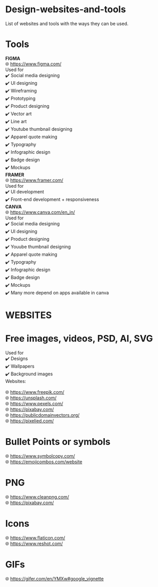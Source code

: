 # Design-websites-and-tools
List of websites and tools with the ways they can be used. 
# Tools
**FIGMA** <br>
🌐 https://www.figma.com/ <br>
Used for <br>
✔️ Social media designing <br>
✔️ UI designing <br>
✔️ Wireframing <br>
✔️ Prototyping <br>
✔️ Product designing <br>
✔️ Vector art <br>
✔️ Line art <br>
✔️ Youtube thumbnail designing <br>
✔️ Apparel quote making <br>
✔️ Typography <br>
✔️ Infographic design <br>
✔️ Badge design <br>
✔️ Mockups <br>
**FRAMER** <br>
🌐 https://www.framer.com/ <br>
Used for <br>
✔️ UI development <br>
✔️ Front-end development + responsiveness <br>
**CANVA** <br>
🌐 https://www.canva.com/en_in/ <br>
Used for <br>
✔️ Social media designing <br>
✔️ UI designing <br>
✔️ Product designing <br>
✔️ Youube thumbnail designing <br>
✔️ Apparel quote making <br>
✔️ Typography <br>
✔️ Infographic design <br>
✔️ Badge design <br>
✔️ Mockups <br>
✔️ Many more depend on apps available in canva <br>


# WEBSITES
# Free images, videos, PSD, AI, SVG
Used for   <br>
✔️ Designs <br>
✔️ Wallpapers <br>
✔️ Background images <br>
Websites: <br>   
🌐 https://www.freepik.com/ <br>
🌐 https://unsplash.com/ <br>
🌐 https://www.pexels.com/ <br>
🌐 https://pixabay.com/ <br>
🌐 https://publicdomainvectors.org/ <br>
🌐 https://pixelied.com/ <br>


# Bullet Points or symbols
🌐 https://www.symbolcopy.com/ <br>
🌐 https://emojicombos.com/website <br>

# PNG
🌐 https://www.cleanpng.com/ <br>
🌐 https://pixabay.com/ <br>


# Icons
🌐 https://www.flaticon.com/ <br>
🌐 https://www.reshot.com/ <br>

# GIFs
🌐 https://gifer.com/en/YMXw#google_vignette
